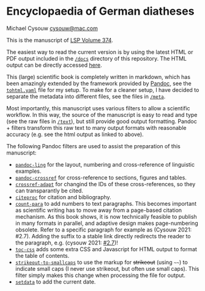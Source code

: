 # Encyclopaedia of German diatheses

Michael Cysouw <cysouw@mac.com>

This is the manuscript of [LSP Volume 374](https://langsci-press.org/catalog/book/374).

The easiest way to read the current version is by using the latest HTML or PDF output included in the [`/docs`](docs) directory of this repository. The HTML output can be directly accessed [here](https://cysouw.github.io/diathesis/).

This (large) scientific book is completely written in markdown, which has been amazingly extended by the framework provided by [Pandoc](https://pandoc.org/index.html), see the [`tohtml.yaml`](tohtml.yaml) file for my setup. To make for a cleaner setup, I have decided to separate the metadata into different files, see the files in [`/meta`](meta).

Most importantly, this manuscript uses various filters to allow a scientific workflow.  In this way, the source of the manuscript is easy to read and type (see the raw files in [`/text`](text)), but still provide good output formatting. Pandoc + filters transform this raw text to many output formats with reasonable accuracy (e.g. see the html output as linked to above). 

The following Pandoc filters are used to assist the preparation of this manuscript:

- [`pandoc-ling`](https://github.com/cysouw/pandoc-ling) for the layout, numbering and cross-reference of linguistic examples.
- [`pandoc-crossref`](https://github.com/lierdakil/pandoc-crossref) for cross-reference to sections, figures and tables.
- [`crossref-adapt`](https://github.com/cysouw/crossref-adapt) for changind the IDs of these cross-references, so they can transparantly be cited.
- [`citeproc`](https://github.com/jgm/citeproc) for citation and bibliography.
- [`count-para`](https://github.com/cysouw/count-para) to add numbers to text paragraphs. This becomes important as scientific writing has to move away from a page-based citation mechanism. As this book shows, it is now technically feasible to publish in many formats in parallel, and adaptive design makes page-numbering obsolete. Refer to a specific paragraph for example as (Cysouw 2021: #2.7). Adding the suffix to a stable link directly redirects the reader to the paragraph, e.g. (cysouw 2021: [#2.7](https://cysouw.github.io/diathesis/fulltext.html#2.7))!
-  [`toc-css`](https://github.com/cysouw/toc-css) adds some extra CSS and Javascript for HTML output to format the table of contents.
- [`strikeout-to-smallcaps`](/filters/strikeout-to-smallcaps.lua) to use the markup for  ~~strikeout~~ (using `~~`) to indicate small caps (I never use strikeout, but often use small caps). This filter simply makes this change when processing the file for output.
-  [`setdata`](filters/setdate.lua) to add the current date.


